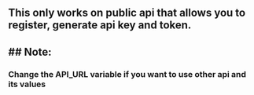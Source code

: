 <h2 align="left">This only works on public api that allows you to register, generate api key and token.<h2>
## Note: <h3>Change the API_URL variable if you want to use other api and its values<h3>
